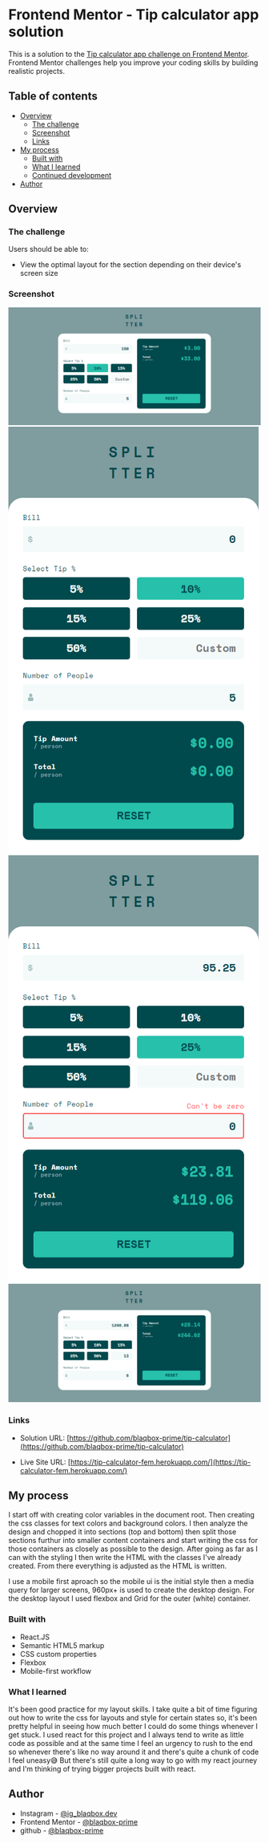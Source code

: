 # Frontend Mentor - Tip calculator app solution

This is a solution to the [Tip calculator app challenge on Frontend Mentor](https://www.frontendmentor.io/challenges/tip-calculator-app-ugJNGbJUX). Frontend Mentor challenges help you improve your coding skills by building realistic projects.

## Table of contents



- [Overview](#overview)
  - [The challenge](#the-challenge)
  - [Screenshot](#screenshot)
  - [Links](#links)
- [My process](#my-process)
  - [Built with](#built-with)
  - [What I learned](#what-i-learned)
  - [Continued development](#continued-development)
- [Author](#author)



## Overview

### The challenge

Users should be able to:

- View the optimal layout for the section depending on their device's screen size

### Screenshot

![](/public/screenshots/desktop.png)
![](/public/screenshots/mobile.png)
![](/public/screenshots/errorstate.png)
![](/public/screenshots/customtip.png)


### Links

- Solution URL: [https://github.com/blaqbox-prime/tip-calculator](https://github.com/blaqbox-prime/tip-calculator)

- Live Site URL: [https://tip-calculator-fem.herokuapp.com/](https://tip-calculator-fem.herokuapp.com/)

## My process
I start off with creating color variables in the document root. Then creating the css classes for text colors and background colors. I then analyze the design and chopped it into sections (top and bottom) then split those sections furthur into smaller content containers and start writing the css for those containers as closely as possible to the design. After going as far as I can with the styling I then write the HTML with the classes I've already created. From there everything is adjusted as the HTML is written.

I use a mobile first aproach so the mobile ui is the initial style then a media query for larger screens, 960px+ is used to create the desktop design. For the desktop layout I used flexbox and Grid for the outer (white) container.

### Built with
- React.JS
- Semantic HTML5 markup
- CSS custom properties
- Flexbox
- Mobile-first workflow


### What I learned

It's been good practice for my layout skills. I take quite a bit of time figuring out how to write the css for layouts and style for certain states so, it's been pretty helpful in seeing how much better I could do some things whenever I get stuck. I used react for this project and I always tend to write as little code as possible and at the same time I feel an urgency to rush to the end so whenever there's like no way around it and there's quite a chunk of code I feel uneasy😅 But there's still quite a long way to go with my react journey and I'm thinking of trying bigger projects built with react. 

## Author

- Instagram - [@ig_blaqbox.dev](https://www.instagram.com/ig_blaqbox.dev)
- Frontend Mentor - [@blaqbox-prime](https://www.frontendmentor.io/profile/blaqbox-prime)
- github - [@blaqbox-prime](https://www.github.com/blaqbox-prime)

